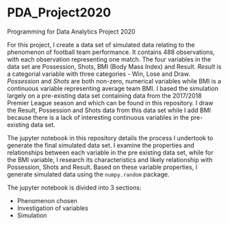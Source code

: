 # PDA_Project2020
Programming for Data Analytics Project 2020

For this project, I create a data set of simulated data relating to the phenomenon of football team performance. It contains 488 observations, with each observation representing one match. The four variables in the data set are Possession, Shots, BMI (Body Mass Index) and Result. *Result* is a categorial variable with three categories - Win, Lose and Draw. *Possession* and *Shots* are both non-zero, numerical variables while BMI is a continuous variable representing average team BMI. I based the simulation largely on a pre-existing data set containing data from the 2017/2018 Premier League season and which can be found in this repository. I draw the Result, Possession and Shots data from this data set while I add BMI because there is a lack of interesting continuous variables in the pre-existing data set. 

The jupyter notebook in this repository details the process I undertook to generate the final simulated data set. I examine the properties and relationships between each variable in the pre existing data set, while for the BMI variable, I research its characteristics and likely relationship with Possession, Shots and Result. Based on these variable properties, I generate simulated data using the `numpy.random` package. 

The jupyter notebook is divided into 3 sections:
* Phenomenon chosen
* Investigation of variables
* Simulation
